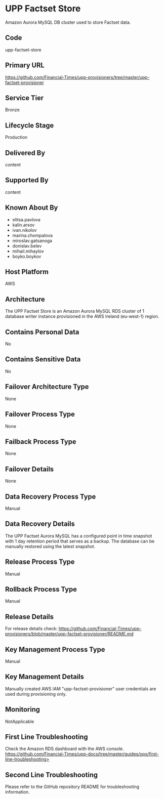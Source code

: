 # UPP Factset Store

Amazon Aurora MySQL DB cluster used to store Factset data.

## Code

upp-factset-store

## Primary URL

https://github.com/Financial-Times/upp-provisioners/tree/master/upp-factset-provisioner

## Service Tier

Bronze

## Lifecycle Stage

Production

## Delivered By

content

## Supported By

content

## Known About By

- elitsa.pavlova
- kalin.arsov
- ivan.nikolov
- marina.chompalova
- miroslav.gatsanoga
- donislav.belev
- mihail.mihaylov
- boyko.boykov

## Host Platform

AWS

## Architecture

The UPP Factset Store is an Amazon Aurora MySQL RDS cluster of 1 database writer instance provisioned in the AWS Ireland (eu-west-1) region.

## Contains Personal Data

No

## Contains Sensitive Data

No

## Failover Architecture Type

None

## Failover Process Type

None

## Failback Process Type

None

## Failover Details

None

## Data Recovery Process Type

Manual

## Data Recovery Details

The UPP Factset Aurora MySQL has a configured point in time snapshot with 1 day retention period that serves as a backup. The database can be manually restored using the latest snapshot.

## Release Process Type

Manual

## Rollback Process Type

Manual

## Release Details

For release details check:
https://github.com/Financial-Times/upp-provisioners/blob/master/upp-factset-provisioner/README.md

## Key Management Process Type

Manual

## Key Management Details

Manually created AWS IAM "upp-factset-provisioner" user credentials are used during provisioning only.

## Monitoring

NotApplicable

## First Line Troubleshooting

Check the Amazon RDS dashboard with the AWS console.
https://github.com/Financial-Times/upp-docs/tree/master/guides/ops/first-line-troubleshooting>

## Second Line Troubleshooting

Please refer to the GitHub repository README for troubleshooting information.
